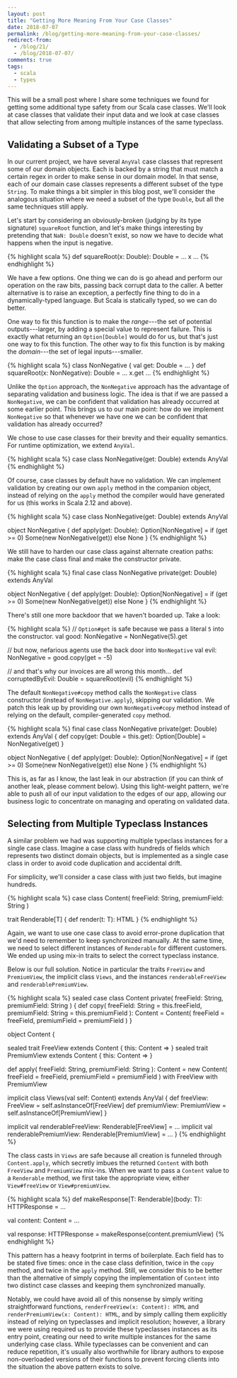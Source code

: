 ```yaml
---
layout: post
title: "Getting More Meaning From Your Case Classes"
date: 2018-07-07
permalink: /blog/getting-more-meaning-from-your-case-classes/
redirect-from:
  - /blog/21/
  - /blog/2018-07-07/
comments: true
tags:
  - scala
  - types
---
```


This will be a small post where I share some techniques we found for
getting some additional type safety from our Scala case classes. We'll
look at case classes that validate their input data and we look at case
classes that allow selecting from among multiple instances of the same
typeclass.

<!--break-->

## Validating a Subset of a Type

In our current project, we have several `AnyVal` case classes that
represent some of our domain objects. Each is backed by a string that
must match a certain regex in order to make sense in our domain model.
In that sense, each of our domain case classes represents a different
subset of the type `String`. To make things a bit simpler in this blog
post, we'll consider the analogous situation where we need a subset of
the type `Double`, but all the same techniques still apply.

Let's start by considering an obviously-broken (judging by its type
signature) `squareRoot` function, and let's make things interesting by
pretending that `NaN: Double` doesn't exist, so now we have to decide
what happens when the input is negative.

{% highlight scala %}
def squareRoot(x: Double): Double = ... x ...
{% endhighlight %}

We have a few options. One thing we can do is go ahead and perform our
operation on the raw bits, passing back corrupt data to the caller.
A better alternative is to raise an exception, a perfectly fine thing
to do in a dynamically-typed language. But Scala is statically typed, so
we can do better.

One way to fix this function is to make the _range_---the set of
potential outputs---larger, by adding a special value to represent
failure. This is exactly what returning an `Option[Double]` would do for
us, but that's just one way to fix this function. The other way to fix
this function is by making the _domain_---the set of legal
inputs---smaller.

{% highlight scala %}
class NonNegative { val get: Double = ... }
def squareRoot(x: NonNegative): Double = ... x.get ...
{% endhighlight %}

Unlike the `Option` approach, the `NonNegative` approach has the
advantage of separating validation and business logic. The idea is that
if we are passed a `NonNegative`, we can be confident that validation
has already occurred at some earlier point. This brings us to our main
point: how do we implement `NonNegative` so that whenever we have one we
can be confident that validation has already occurred?

We chose to use case classes for their brevity and their equality
semantics. For runtime optimization, we extend `AnyVal`.

{% highlight scala %}
case class NonNegative(get: Double) extends AnyVal
{% endhighlight %}

Of course, case classes by default have no validation. We can implement
validation by creating our own `apply` method in the companion object,
instead of relying on the `apply` method the compiler would have
generated for us (this works in Scala 2.12 and above).

{% highlight scala %}
case class NonNegative(get: Double) extends AnyVal

object NonNegative {
  def apply(get: Double): Option[NonNegative] =
    if (get >= 0) Some(new NonNegative(get)) else None
}
{% endhighlight %}

We still have to harden our case class against alternate creation paths:
make the case class final and make the constructor private.

{% highlight scala %}
final case class NonNegative private(get: Double) extends AnyVal

object NonNegative {
  def apply(get: Double): Option[NonNegative] =
    if (get >= 0) Some(new NonNegative(get)) else None
}
{% endhighlight %}

There's still one more backdoor that we haven't boarded up. Take a look:

{% highlight scala %}
// `Option#get` is safe because we pass a literal `5` into the constructor.
val good: NonNegative = NonNegative(5).get

// but now, nefarious agents use the back door into `NonNegative`
val evil: NonNegative = good.copy(get = -5)

// and that's why our invoices are all wrong this month...
def corruptedByEvil: Double = squareRoot(evil)
{% endhighlight %}

The default `NonNegative#copy` method calls the `NonNegative` class
constructor (instead of `NonNegative.apply`), skipping our validation.
We patch this leak up by providing our own `NonNegative#copy` method
instead of relying on the default, compiler-generated `copy` method.

{% highlight scala %}
final case class NonNegative private(get: Double) extends AnyVal {
  def copy(get: Double = this.get): Option[Double] = NonNegative(get)
}

object NonNegative {
  def apply(get: Double): Option[NonNegative] =
    if (get >= 0) Some(new NonNegative(get)) else None
}
{% endhighlight %}

This is, as far as I know, the last leak in our abstraction (if you can
think of another leak, please comment below). Using this light-weight
pattern, we're able to push all of our input validation to the edges of
our app, allowing our business logic to concentrate on managing and
operating on validated data.

## Selecting from Multiple Typeclass Instances

A similar problem we had was supporting multiple typeclass instances for
a single case class. Imagine a case class with hundreds of fields which
represents two distinct domain objects, but is implemented as a single
case class in order to avoid code duplication and accidental drift.

For simplicity, we'll consider a case class with just two fields, but
imagine hundreds.

{% highlight scala %}
case class Content( freeField: String,
                    premiumField: String )

trait Renderable[T] {
  def render(t: T): HTML
}
{% endhighlight %}

Again, we want to use one case class to avoid error-prone duplication
that we'd need to remember to keep synchronized manually. At the same
time, we need  to select different instances of `Renderable` for
different customers. We ended up using mix-in traits to select the
correct typeclass instance.

Below is our full solution. Notice in particular the traits `FreeView`
and `PremiumView`, the implicit class `Views`, and the instances
`renderableFreeView` and `renderablePremiumView`.

{% highlight scala %}
sealed case class Content private( freeField: String,
                                   premiumField: String ) {
  def copy( freeField: String = this.freeField,
            premiumField: String = this.premiumField ): Content =
    Content(
      freeField = freeField,
      premiumField = premiumField
    )
}

object Content {

  sealed trait FreeView extends Content { this: Content => }
  sealed trait PremiumView extends Content { this: Content => }

  def apply( freeField: String,
             premiumField: String ): Content =
    new Content(
      freeField = freeField,
      premiumField = premiumField
    ) with FreeView with PremiumView

  implicit class Views(val self: Content) extends AnyVal {
    def freeView: FreeView = self.asInstanceOf[FreeView]
    def premiumView: PremiumView = self.asInstanceOf[PremiumView]
  }

  implicit val renderableFreeView: Renderable[FreeView] = ...
  implicit val renderablePremiumView: Renderable[PremiumView] = ...
}
{% endhighlight %}

The class casts in `Views` are safe because all creation is funneled
through `Content.apply`, which secretly imbues the returned `Content`
with both `FreeView` and `PremiumView` mix-ins. When we want to pass a
`Content` value to a `Renderable` method, we first take the appropriate
view, either `View#freeView` or `View#premiumView`.

{% highlight scala %}
def makeResponse[T: Renderable](body: T): HTTPResponse = ...

val content: Content = ...

val response: HTTPResponse = makeResponse(content.premiumView)
{% endhighlight %}

This pattern has a heavy footprint in terms of boilerplate. Each field
has to be stated five times: once in the case class definition, twice in
the `copy` method, and twice in the `apply` method. Still, we consider
this to be better than the alternative of simply copying the
implementation of `Content` into two distinct case classes and keeping
them synchronized manually.

Notably, we could have avoid all of this nonsense by simply writing
straightforward functions, `renderFreeView(x: Content): HTML` and
`renderPremiumView(x: Content): HTML`, and by simply calling them
explicitly instead of relying on typeclasses and implicit resolution;
however, a library we were using required us to provide these
typeclasses instances as its entry point, creating our need to write
multiple instances for the same underlying case class. While typeclasses
can be convenient and can reduce repetition, it's usually also
worthwhile for library authors to expose non-overloaded versions of
their functions to prevent forcing clients into the situation the above
pattern exists to solve.
